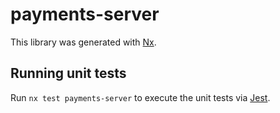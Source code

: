 # payments-server

This library was generated with [Nx](https://nx.dev).

## Running unit tests

Run `nx test payments-server` to execute the unit tests via [Jest](https://jestjs.io).
